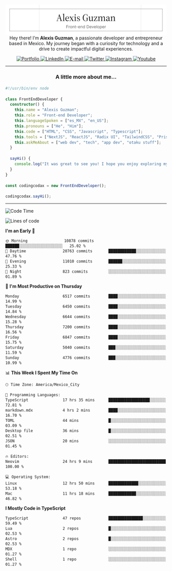 <img align='right' src="./Banner.png" width="" />
<p align='center'>Hey there! I’m <strong>Alexis Guzman</strong>, a passionate developer and entrepreneur based in Mexico. My journey began with a curiosity for technology and a drive to create impactful digital experiences.</p>

<div align='center'>
  <a href='https://www.codingcodax.dev' target='_blank'>
    <img alt='Portfolio' src='https://img.shields.io/badge/Portfolio-black?logo=vercel&style=flat-square'>
  </a>
  <a href='https://linkedin.com/in/codingcodax' target='_blank'>
    <img alt='LinkedIn' src='https://img.shields.io/badge/LinkedIn-black?logo=LinkedIn&style=flat-square'>
  </a>
  <a href='mailto:hello@codingcodax.com' target='_blank'>
    <img alt='E-mail' src='https://img.shields.io/badge/Email-black?logo=Gmail&style=flat-square'>
  </a>
  <a href='https://x.com/codingcodax' target='_blank'>
    <img alt='Twitter' src='https://img.shields.io/badge/X-black?logo=X&style=flat-square'>
  </a>
  <a href='https://www.instagram.com/codingcodax' target='_blank'>
    <img alt='Instagram' src='https://img.shields.io/badge/Instagram-black?logo=Instagram&style=flat-square'>
  </a>
  <a href='https://www.youtube.com/@codingcodax' target='_blank'>
    <img alt='Youtube' src='https://img.shields.io/badge/YouTube-black?logo=Youtube&style=flat-square'>
  </a>
</div>


---

<h3 align='center'>A little more about me...</h3>

```typescript
#!/usr/bin/env node

class FrontEndDeveloper {
  constructor() {
    this.name = "Alexis Guzman";
    this.role = "Front-end Developer";
    this.languageSpoken = ["es_MX", "en_US"];
    this.pronouns = ["He", "Him"];
    this.code = ["HTML", "CSS", "Javascript", "Typescript"];
    this.tools = ["NextJS", "ReactJS", "Radix UI", "TailwindCSS", "Prisma", "Shadcn UI"];
    this.askMeAbout = ["web dev", "tech", "app dev", "otaku stuff"];
  }

  sayHi() {
    console.log("It was great to see you! I hope you enjoy exploring my work.");
  }
}

const codingcodax = new FrontEndDeveloper();

codingcodax.sayHi();
```

---

<!--START_SECTION:waka-->
![Code Time](http://img.shields.io/badge/Code%20Time-3%2C456%20hrs%2032%20mins-blue)

![Lines of code](https://img.shields.io/badge/From%20Hello%20World%20I%27ve%20Written-9.8%20million%20lines%20of%20code-blue)

**I'm an Early 🐤** 

```text
🌞 Morning                10878 commits       ██████░░░░░░░░░░░░░░░░░░░   25.02 % 
🌆 Daytime                20763 commits       ████████████░░░░░░░░░░░░░   47.76 % 
🌃 Evening                11010 commits       ██████░░░░░░░░░░░░░░░░░░░   25.33 % 
🌙 Night                  823 commits         ░░░░░░░░░░░░░░░░░░░░░░░░░   01.89 % 
```
📅 **I'm Most Productive on Thursday** 

```text
Monday                   6517 commits        ████░░░░░░░░░░░░░░░░░░░░░   14.99 % 
Tuesday                  6450 commits        ████░░░░░░░░░░░░░░░░░░░░░   14.84 % 
Wednesday                6644 commits        ████░░░░░░░░░░░░░░░░░░░░░   15.28 % 
Thursday                 7200 commits        ████░░░░░░░░░░░░░░░░░░░░░   16.56 % 
Friday                   6847 commits        ████░░░░░░░░░░░░░░░░░░░░░   15.75 % 
Saturday                 5040 commits        ███░░░░░░░░░░░░░░░░░░░░░░   11.59 % 
Sunday                   4776 commits        ███░░░░░░░░░░░░░░░░░░░░░░   10.99 % 
```


📊 **This Week I Spent My Time On** 

```text
🕑︎ Time Zone: America/Mexico_City

💬 Programming Languages: 
TypeScript               17 hrs 35 mins      ██████████████████░░░░░░░   72.81 % 
markdown.mdx             4 hrs 2 mins        ████░░░░░░░░░░░░░░░░░░░░░   16.70 % 
TOML                     44 mins             █░░░░░░░░░░░░░░░░░░░░░░░░   03.09 % 
Desktop file             36 mins             █░░░░░░░░░░░░░░░░░░░░░░░░   02.51 % 
JSON                     20 mins             ░░░░░░░░░░░░░░░░░░░░░░░░░   01.45 % 

🔥 Editors: 
Neovim                   24 hrs 9 mins       █████████████████████████   100.00 % 

💻 Operating System: 
Linux                    12 hrs 50 mins      █████████████░░░░░░░░░░░░   53.18 % 
Mac                      11 hrs 18 mins      ████████████░░░░░░░░░░░░░   46.82 % 
```

**I Mostly Code in TypeScript** 

```text
TypeScript               47 repos            ███████████████░░░░░░░░░░   59.49 % 
Lua                      2 repos             █░░░░░░░░░░░░░░░░░░░░░░░░   02.53 % 
Astro                    2 repos             █░░░░░░░░░░░░░░░░░░░░░░░░   02.53 % 
MDX                      1 repo              ░░░░░░░░░░░░░░░░░░░░░░░░░   01.27 % 
Shell                    1 repo              ░░░░░░░░░░░░░░░░░░░░░░░░░   01.27 % 
```




<!--END_SECTION:waka-->

